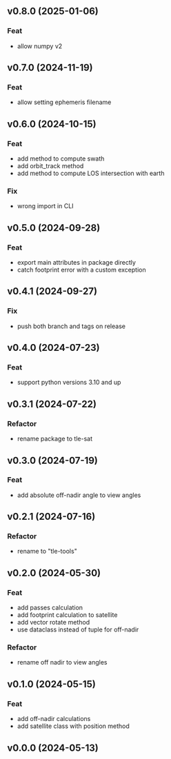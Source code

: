 ## v0.8.0 (2025-01-06)

### Feat

- allow numpy v2

## v0.7.0 (2024-11-19)

### Feat

- allow setting ephemeris filename

## v0.6.0 (2024-10-15)

### Feat

- add method to compute swath
- add orbit_track method
- add method to compute LOS intersection with earth

### Fix

- wrong import in CLI

## v0.5.0 (2024-09-28)

### Feat

- export main attributes in package directly
- catch footprint error with a custom exception

## v0.4.1 (2024-09-27)

### Fix

- push both branch and tags on release

## v0.4.0 (2024-07-23)

### Feat

- support python versions 3.10 and up

## v0.3.1 (2024-07-22)

### Refactor

- rename package to tle-sat

## v0.3.0 (2024-07-19)

### Feat

- add absolute off-nadir angle to view angles

## v0.2.1 (2024-07-16)

### Refactor

- rename to "tle-tools"

## v0.2.0 (2024-05-30)

### Feat

- add passes calculation
- add footprint calculation to satellite
- add vector rotate method
- use dataclass instead of tuple for off-nadir

### Refactor

- rename off nadir to view angles

## v0.1.0 (2024-05-15)

### Feat

- add off-nadir calculations
- add satellite class with position method

## v0.0.0 (2024-05-13)
